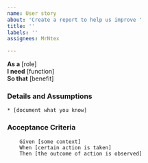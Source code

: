 ```yaml
---
name: User story
about: 'Create a report to help us improve '
title: ''
labels: ''
assignees: MrNtex

---
```


**As a** [role]  
**I need** [function]  
**So that** [benefit]  
      
### Details and Assumptions
    * [document what you know]      

### Acceptance Criteria     
```gherkin 
    Given [some context]
    When [certain action is taken]
    Then [the outcome of action is observed]
